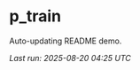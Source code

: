 # p_train

Auto-updating README demo.

<!--START_SECTION:status-->
_Last run: 2025-08-20 04:25 UTC_
<!--END_SECTION:status-->










